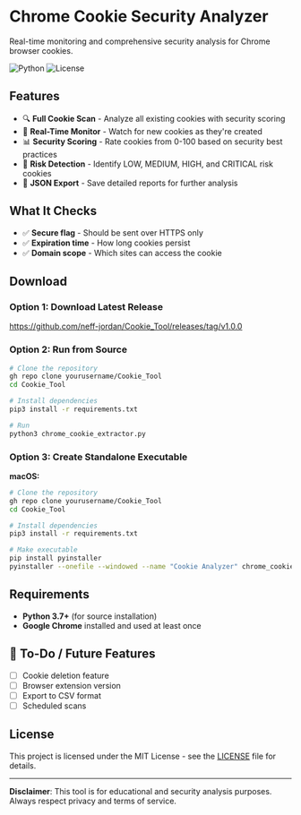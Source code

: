 # Chrome Cookie Security Analyzer

Real-time monitoring and comprehensive security analysis for Chrome browser cookies.

![Python](https://img.shields.io/badge/python-3.7%2B-brightgreen)
![License](https://img.shields.io/badge/license-MIT-blue)

## Features

- 🔍 **Full Cookie Scan** - Analyze all existing cookies with security scoring
- 🎯 **Real-Time Monitor** - Watch for new cookies as they're created
- 📊 **Security Scoring** - Rate cookies from 0-100 based on security best practices
- 🚨 **Risk Detection** - Identify LOW, MEDIUM, HIGH, and CRITICAL risk cookies
- 💾 **JSON Export** - Save detailed reports for further analysis

## What It Checks

- ✅ **Secure flag** - Should be sent over HTTPS only
- ✅ **Expiration time** - How long cookies persist
- ✅ **Domain scope** - Which sites can access the cookie

## Download

### Option 1: Download Latest Release
https://github.com/neff-jordan/Cookie_Tool/releases/tag/v1.0.0 

### Option 2: Run from Source

```bash
# Clone the repository
gh repo clone yourusername/Cookie_Tool
cd Cookie_Tool

# Install dependencies
pip3 install -r requirements.txt

# Run
python3 chrome_cookie_extractor.py
```

### Option 3: Create Standalone Executable

**macOS:**
```bash
# Clone the repository
gh repo clone yourusername/Cookie_Tool
cd Cookie_Tool

# Install dependencies
pip3 install -r requirements.txt

# Make executable
pip install pyinstaller
pyinstaller --onefile --windowed --name "Cookie Analyzer" chrome_cookie_extractor.py
```

## Requirements

- **Python 3.7+** (for source installation)
- **Google Chrome** installed and used at least once


## 📝 To-Do / Future Features

- [ ] Cookie deletion feature
- [ ] Browser extension version
- [ ] Export to CSV format
- [ ] Scheduled scans

## License

This project is licensed under the MIT License - see the [LICENSE](LICENSE) file for details.

---

**Disclaimer**: This tool is for educational and security analysis purposes. Always respect privacy and terms of service.
